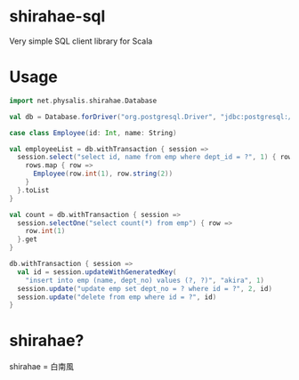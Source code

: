 shirahae-sql
=====================

Very simple SQL client library for Scala


Usage
=====

```scala
import net.physalis.shirahae.Database

val db = Database.forDriver("org.postgresql.Driver", "jdbc:postgresql://localhost:5432/neko")

case class Employee(id: Int, name: String)

val employeeList = db.withTransaction { session =>
  session.select("select id, name from emp where dept_id = ?", 1) { rows =>
    rows.map { row =>
      Employee(row.int(1), row.string(2))
    }
  }.toList
}

val count = db.withTransaction { session =>
  session.selectOne("select count(*) from emp") { row =>
    row.int(1)
  }.get
}

db.withTransaction { session =>
  val id = session.updateWithGeneratedKey(
    "insert into emp (name, dept_no) values (?, ?)", "akira", 1)
  session.update("update emp set dept_no = ? where id = ?", 2, id)
  session.update("delete from emp where id = ?", id)
}
```

shirahae?
=========
shirahae = 白南風
